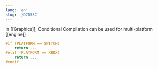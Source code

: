 ```yaml
---
lang: 'en'
slug: '/D7D53C'
---
```


In [[Graphics]], Conditional Compilation can be used for multi-platform [[engine]]

```cpp
#if (PLATFORM == SWITCH)
	return ...
#elif (PLATFORM == XBOX)
	return ...
#endif
```
